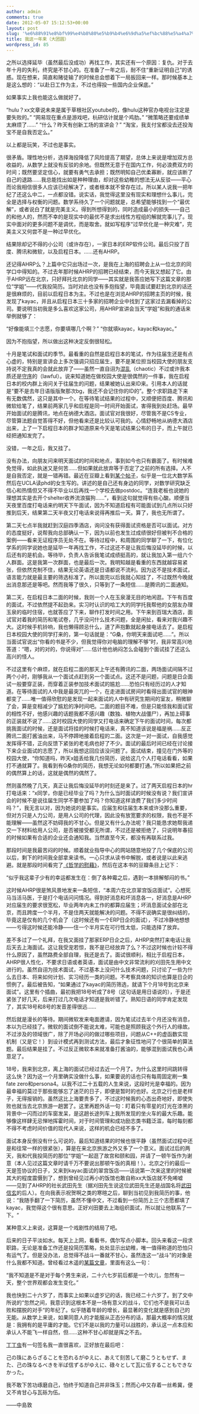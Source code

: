 ```yaml
---
author: admin
comments: true
date: 2012-05-07 15:12:53+00:00
layout: post
slug: '%e6%88%91%e8%bf%99%e4%b8%80%e5%b9%b4%e6%9d%a5%ef%bc%88%e5%a4%a7%e5%9b%a2%e5%9c%86%ef%bc%89'
title: 我这一年来（大团圆）
wordpress_id: 85
---
```


之所以选择延毕（虽然最后没成功）再找工作，其实还有一个原因：复仇。对于去年十月的失利，终究是不甘心的。在准备了一年之后，耐不住“重新证明自己”的诱惑。现在想来，简直和赌徒输了的时候总会想着下一局扳回来一样。那时候基本上是这么想的：“以赴日工作为主，不过也得投一些国内企业保底。”

如果事实上我也能这么做就好了。



“hulu？xx文章说未来是属于草根社区youtube的，像hulu这种官办电视台注定是要失败的。”
“网易现在重点是游戏吧，杭研估计就是个鸡肋。”
“微策略还要成绩单太麻烦了……”
“什么？昨天有创新工场的宣讲会？”
“淘宝，我支付宝都没去还投淘宝不是自我否定么。”



以上都是玩笑，不过也是事实。

很矛盾。理性地分析，选择海投降低了风险提高了期望，总体上来说是增加双方总收益的，从数学上就没有反驳的余地。但既然无意于在国内工作，何必浪费双方的时间；既然要坚定信心，就要有勇气去承担；既然明知自己优柔寡断，就应该断了自己的退路……我总能找出如是种种理由，却对这些幼稚的想法无从反驳——平心而论我相信很多人应该已经解决了，或者根本就不曾存在过。所以某人说我一把年纪了还这么中二，一点都没错。说实话，我觉得这里没有现实和理想什么事儿，完全是选择与权衡的问题。数学系待久了一个问题就是，总希望能够找到一个“最优解”，或者说白了就是完美主义。得到所想得到的，同时造成最小的损失——自己的和他人的，然而不幸的是现实中的最优不是求出线性方程组的解就完事儿了。现实中面对的更多问题不是调优，而是取舍。就如写程序“过早优化是一种灾难”，完美主义又何尝不是一种过早优化。

结果除却记不得的小公司（或许存在），一家日本的ERP软件公司。最后只投了百度、腾讯和微软，以及启程日本。……还有AHRP。

<!--more-->

还记得AHRP么？上篇中它只出场过一次，是我在上海的招聘会上从一位北京的同学口中得知的。不过去年那时候AHRP的招聘已经结束，而今天我又想起了它。由于AHRP远在北京，只好拜托北京的同学——其实就是我答应她写下这篇文章的那位“学姐”——代我投简历。当时对此也没有多抱指望，毕竟面试要赶到北京的话还是很麻烦的，目前以启程日本为主。不过也是在浏览AHRP的招聘主页的时候，我发现了kayac，并且从启程日本三十多家的招聘企业中找到了这家过去漏看掉的公司。要说明当初我是多么喜欢这家公司，用AHRP宣讲会当天“学姐”和我的通话来举例就够了：



“好像能填三个志愿，你要填哪几个啊？”
“你就填kayac，kayac和kayac。”



因为不抱指望，所以做出这种决定反倒很轻松。

十月是笔试和面试的季节。最看重的自然是启程日本的笔试，作为往届生还是有点心虚的，特别是宣讲会上多次强调只招应届生，要不是某位担当校园大使的朋友支持说不定我真的会就此放弃了——虽然一直自诩为[混乱](http://zh.wikipedia.org/wiki/%E9%98%B5%E8%90%A5_(%E9%BE%99%E4%B8%8E%E5%9C%B0%E4%B8%8B%E5%9F%8E))（chaotic）不过或许我本质还是[守序](http://zh.wikipedia.org/wiki/%E9%98%B5%E8%90%A5_(%E9%BE%99%E4%B8%8E%E5%9C%B0%E4%B8%8B%E5%9F%8E))的（lawful）。说来知道她在做校园大使是很偶然的一件事，我在启程日本的校内群上询问关于往届生的问题，结果被她认出来ID来。引用本人的话就是“要不是去年日语版版聚那次bg，我还不会记住你的ID的”。整个求职路走下来有无数偶然，这只是其中一个。在等待笔试结果的过程中，又顺便把百度、腾讯和微软给笔了，结果前两家几乎和启程是同一时间开始面试，害得我到处赶场。最早开始面试的是腾讯，地点在纳德大酒店。面试官对我很好，尽管我不是CS专业，尽管算法题自觉答得不好，但他看来还是比较认可我的。心情舒畅地从纳德大酒店出来，上了一下启程日本的群才知道原来今天是笔试结果公布的日子，而上午就已经把通知发完了。

没错，一年之后，我又挂了。

没有办法，向朋友问来明天面试的时间和地点，事到如今也只有霸面了。有时候难免觉得，如此执迷又是何苦……但如果就此放弃等于否定了之前的所有选择。人不是自我否定，就是一错再错。最近在豆瓣上看到[某个帖子](http://www.douban.com/note/141615290/)，似乎是一位北大数学系然后在UCLA读phd的女生写的。讲述的是自己还有身边的同学，对数学研究缺乏信心和热情但又不得不毕业以后再找一个学校去做postdoc。“连我老板也说她的理想其实是去开个shelter收养流浪猫狗……”，看到这句就觉得有些心酸。顺便当天夜里百度打电话来约明天下午面试，因为不知道启程有可能面试到几点所以只好推到后天，结果第二天半夜又打电话来说得再推后一天。算了，我也无所谓了。

第二天七点半我就赶到汉庭四季酒店，询问没有获得面试资格是否可以面试。对方的态度挺好，说帮我向总部确认一下，因为以前也发生过成绩很好但被判不合格的案例——看来无证程序员无处不在。等待过程中，和周围的同学聊了一下，有位化学系的同学说她也是延毕一年再找工作，不过这还不是让我后悔没延毕的时候，以后还有的是机会。等待毕，负责人告诉我笔试成绩挺高的，就让我加入第一组六个人群面。这是我第一次群面，也是最后一次。我明知越是看重的东西就越容易紧张，但依然克制不住，结果无论英语还是日语都说不流利。因为这不是技术面试，语言能力就是最主要的筛选标准了。所以面完以后我就心知挂了，不过既然今晚就出消息那还是等吧。然而我等了很久，只等到了一条短信……是腾讯的二面通知。

第二天，在启程日本二面的时候，我则一个人在玉泉漫无目的地闲逛。下午有百度的面试，不过依然提不起劲来。实习时认识的哈工大的同学托我帮他的女朋友办理玉泉的临时住宿，也就答应了下来，聊作打发时间之用。下午来到百瑞大酒店，面试官对着我的简历和笔试卷，几乎没问什么技术问题，全是闲扯，看来对我兴趣不大。这时候手机铃响，我也懒得顾忌什么，道了声抱歉就起身接电话去了。是启程日本校园大使的同学打来的，第一句话就是：“G桑，你明天来面试吧……”。所以当面试官说出“你看的书是不少，但我觉得你对电脑的理解不够”时，我非常高兴地答道：“嗯，对的对的，你说得对”……估计他也纳闷怎么会碰到个面试挂了还这么高兴的怪人。

不过这里有个麻烦，就在启程二面的那天上午还有腾讯的二面，两场面试间隔不过两个小时，刚够我从一个面试点赶到另一个面试点。这还不是问题，问题是日企面试一般要穿正装，而穿着正装参加技术面试的尴尬……恐怕只有经历过的人才知道。在等待面试的人中我是最突兀的一个，在走进面试房间时看得出面试官的眼神都变了……唯一值得欣慰的是发现一起来面试的人中有研究生期间的室友，稍微聊了会，算是变相减少了尴尬的净时间吧。二面的题目不难，但是只能怪我和面试官的相性不好，他感兴趣的话题我都不感兴趣（数独、植物大战僵尸），再加上碍事的正装就不说了……这时校园大使的同学又打电话来确定下午的面试时间，每次都挑我面试的时候，还是面试将挂的时候打电话来，真不知道该说是福是祸……反正腾讯二面打酱油出来，马不停蹄地接着启程的二面。这次是一对一面试，自我感觉发挥得不错，正向反馈下紧张的老毛病也好了不少。面试的最后时间已经在讨论接下来企业面试的志愿了，所以我想这回应该没问题了。面试结束，撞见在门外等的校园大使，“你知道吗，昨天x姐丢给我几份简历，说给这几个人打电话看看，如果打不通就算了。我看到有G桑你的简历，我想无论如何都要打通。”所以如果把之前的偶然算上的话，这就是偶然的偶然了。

然则虽然晚了几天，真正让我后悔没延毕的时刻还是来了。过了两天启程日本的hr打电话来：“x同学，你是已经毕业了吗？为什么当时面试的时候没有说？我们宣讲会的时候不是说往届生同学不要参加了吗？你知道这样浪费了我们多少时间吗？”，我无言以对，因为她说的是事实。应届生和往届生本来或许没那么重要，但对方只是人力公司，是用人公司的代理，因此没有放宽要求的权限，我也不是不能理解——虽然这不妨碍我的不甘心。但是又有什么办法呢？我只能恳求她帮我递交一下材料给用人公司，是否被接受都无所谓，不过还是被拒绝了，只说明年春招的时候如果有合适的企业还会通知我。当然直至今天，都没有再联系过我。

那段时间是我最苦闷的时候。顺着就业指导中心的网站随意地投了几个保底的公司以后，剩下的时间我全部拿来读书。一心只求从读书中解脱，或者说是以此来逃避。就是那段时间看完了[《哲学的慰藉》](http://book.douban.com/subject/1045201/)，然后在这本书的豆瓣条目上记下：

“似乎我这辈子少有的幸运都发生在：倒了各种霉之后，遇到一本排解郁闷的书。”

这时候AHRP很是煞风景地发来一条短信，“本周六在北京翠宫饭店面试“。心想死马当活马医，于是打个电话问问情况。得到好消息和坏消息各一，好消息是AHRP对应届生的要求很宽松，毕业两年内未工作的都算应届生；坏消息面试全部在北京，而且跨度一个半月，不是住两天就能解决的问题。不得不说确实是很纠结的，毕竟这是仅有的几个机会了（这时候还有一个ERP日企的面试），不过冷静地想想——亏得这时候还能冷静——住一个半月实在可行性太低，只能选择了放弃。

差不多过了一个礼拜，在我又面挂了那家ERP日企之后，AHRP突然打来电话让我后天去上海面试。这让我受宠若惊，我不是已经放弃了么？不过这时候也计较不得什么原因了，虽然路费全部自理，我还是去了。面试很顺利，相比于启程日本，AHRP很人性化，不要求日语或者英语，面试是由中文非常流利的刈田先生用中文进行的。虽然自诩为技术面试，不过基本上没问什么技术问题，只讨论了一些为什么去日本、将来如何计划、实习经历一类的问题。不考察具体的知识也算是日企的惯例了。最后被告知，“如果通过了kayac的简历筛选，就请下个月18号到北京来面试”。这里有个插曲，最初我把18号听成了8号（这句话是用日语说的），于是还紧张了好几天，后来打过几次电话才知道是我听错了。熟知日语的同学肯定发现了，其实18号和8号的发音差得很远……

然后就是漫长的等待。期间微软发来电面邀请，因为笔试过去半个月还没有消息，本以为已经挂了。微软的面试倒不能说太难，可能也是照顾我这个外行人的缘故。不过涉及的领域很广，除了开场必问的做过哪些项目，问题从C++的虚函数实现机制（又是它！）到设计模式再到测试方法，最后才象征性地问了个很简单的算法题。最后结果是挂了。不过反正微软本来就准备打酱油的，能够混到面试我也心满意足了。

18号，我来到北京，离上海的面试已经过去近一个月了。为什么这里时间跳转得这么快？因为这一个月里确实没做什么事，如果要说的话也只有每周固定刷一集fate zero和persona4。以我不过二十五载的人生来说，这段时光是幸福的。因为最幸福的莫过于那些能够忘了迷茫的日子，即便是暂时的也好。北京之行也是老样子，无得报销的。虽然这比上海要贵多了，不过这时候我的心态出奇地好，即使失败也就当去北京旅游一趟罢了。这里再题外话一句：盯着只有零星的灯光在漆黑的背景中一闪而过的车窗发呆，是这趟长途列车上我所发现的坐火车的最大乐趣。能够像这样肆无忌惮地挥霍时间，对于时间管理和成功励志类书籍泛滥，每时每刻都不得不考虑时间价值的现代人来说，这样的机会已经不多了。

面试本身反倒没有什么可说的，最后知道结果的时候也很平静（虽然面试过程中还是和往常一样的很紧张），算是在来北京旅游之外又多了一个意义。面试过后的两天，我和代我投简历的那位“学姐”一起逛了故宫和颐和园，并请了一顿午饭作为谢意（本人见过这篇文章时请千万不要说出那顿午饭的真相！）。北京之行的最后一天是签协议的日子，又来到kayac面试的翠宫饭店——话说第一次来这里的时候被其大的程度震慑到了，想到曾经见过再小的饭馆也敢自称xx大饭店就不免唏嘘——见到了AHRP的社长武田先生（据刈田先生说这位武田先生还是战国名将[武田信玄](http://zh.wikipedia.org/wiki/%E6%AD%A6%E7%94%B0%E4%BF%A1%E7%8E%84)的后人）。在向我表示祝贺啊之类的寒暄之后，聊到当初见到我简历的事，他说：“我随手翻了一下简历，虽然不懂中文，不过看到一份简历上三个志愿都填了kayac，我觉得这个很有意思。正好刈田要去上海组织面试，所以就让他联系了一下。“

某种意义上来说，这算是一个戏剧性的结局了吧。

后来的日子平淡如水。每天上上网，看看书，偶尔写点小脚本。回头来看这一段求职路，无论是准备工作还是投简历策略，处处显示出幼稚，唯一值得称道的恐怕只有运气了。但是没办法，总觉得不战斗一番就不甘心，虽然连这一“战斗”的对象是什么我都不知道。曾经看过木遥的[某篇文章](http://blog.farmostwood.net/445.html)，里面有这么一句：

“我不知道是不是对于每个男生来说，二十六七岁前后都是一个坎儿，忽然有一天，整个世界观都会发生变化。”

我也快到二十六岁了，而事实上如果以虚岁记的话，我已经二十六岁了。到了文中所说的“忽然之间，我意识到这根本不是一场有意义的战斗，它们也不是我可以击败和摆脱的对手“的年纪了。似乎随着年龄的增长，最显著的变化就是感到自己的无能。从数学上来说，如果同意人的才能服从正态分布的话，那最大概率的情况就是：我拥有的是平庸的才能。它们不是以我的力量可以战胜的，承认这一点本应和承认人不能飞一样自然，但……这种不甘心却就是挥之不去。

[丁丁虫](http://www.douban.com/people/lovedzc/)有一句签名我一直很喜欢，正好放在最后吧：

己の珠にあらざることを恐れるがゆえに、あえて刻苦して磨こうともせず、また、己の珠なるべきを半ば信ずるがゆえに、碌々として瓦に伍することもできなかった。

我不敢下苦功琢磨自己，怕终于知道自己并非珠玉；然而心中又存着一丝希冀，便又不肯甘心与瓦砾为伍。

——中島敦
